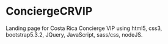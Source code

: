 # ConciergeCRVIP
Landing page for Costa Rica Concierge VIP using html5, css3, bootstrap5.3.2, JQuery, JavaScript, sass/css, nodeJS. 
